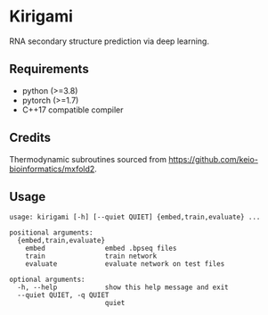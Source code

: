 # Kirigami
RNA secondary structure prediction via deep learning.
## Requirements
* python (>=3.8)
* pytorch (>=1.7)
* C++17 compatible compiler
## Credits
Thermodynamic subroutines sourced from https://github.com/keio-bioinformatics/mxfold2.
## Usage
```
usage: kirigami [-h] [--quiet QUIET] {embed,train,evaluate} ...

positional arguments:
  {embed,train,evaluate}
    embed               embed .bpseq files
    train               train network
    evaluate            evaluate network on test files

optional arguments:
  -h, --help            show this help message and exit
  --quiet QUIET, -q QUIET
                        quiet
```
